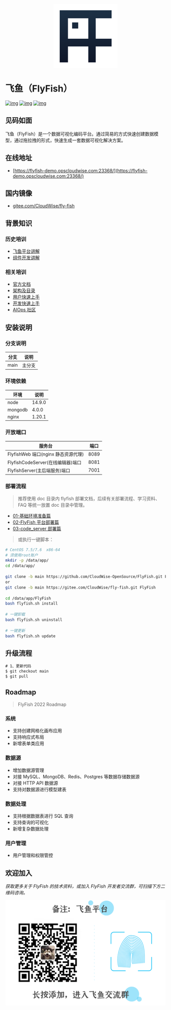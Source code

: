 <div align="center">
  <a href="https://github.com/CloudWise-OpenSource/FlyFish"><img src="./doc/images/FlyFish logo.png" alt="flyfish" /></a>
</div>

# 飞鱼（FlyFish）

[![img](https://camo.githubusercontent.com/b90fbf522edfb28cd12154150fae08fd89d4be956e644f327f369df43ef33bf0/68747470733a2f2f62616467656e2e6e65742f6769746875622f7072732f436c6f7564576973652d4f70656e536f757263652f466c7946697368)](https://github.com/CloudWise-OpenSource/FlyFish/pulls) [![img](https://camo.githubusercontent.com/4bf17723fd9a7438e40dda0d0f05c3ff85df8450605fbec58cf4643bb044ca49/68747470733a2f2f62616467656e2e6e65742f6769746875622f6c6963656e73652f436c6f7564576973652d4f70656e536f757263652f466c7946697368)](https://github.com/CloudWise-OpenSource/FlyFish/blob/main/LICENSE) [![img](https://camo.githubusercontent.com/1fb3e7fec903937186ee550f90f558bdf63575dc171251276c3335ff863d13cc/68747470733a2f2f62616467656e2e6e65742f6769746875622f72656c656173652f436c6f7564576973652d4f70656e536f757263652f466c7946697368)](https://github.com/CloudWise-OpenSource/FlyFish/releases)

## 见码如面

飞鱼（FlyFish）是一个数据可视化编码平台。通过简易的方式快速创建数据模型，通过拖拉拽的形式，快速生成一套数据可视化解决方案。

## 在线地址

- [https://flyfish-demo.opscloudwise.com:23368/](https://flyfish-demo.opscloudwise.com:23368/)

## 国内镜像

- [gitee.com/CloudWise/fly-fish](https://gitee.com/CloudWise/fly-fish)

## 背景知识

### 历史培训

- [飞鱼平台讲解](http://docs.aiops.cloudwise.com/zh/flyfish)
- [组件开发讲解](http://docs.aiops.cloudwise.com/zh/flyfish/component/develop.html)

### 相关培训

- [官方文档](http://docs.aiops.cloudwise.com/zh/flyfish)
- [架构及目录](http://docs.aiops.cloudwise.com/zh/flyfish/design.html)
- [用户快速上手](http://docs.aiops.cloudwise.com/zh/flyfish/getting-started/)
- [开发快速上手](http://docs.aiops.cloudwise.com/zh/flyfish/component/basic.html)
- [AIOps 社区](https://www.cloudwise.ai/#/datalaker/dashboard)

## 安装说明

### 分支说明

| 分支 | 说明   |
| ---- | ------ |
| main | 主分支 |

### 环境依赖

| 环境    | 说明   |
| ------- | ------ |
| node    | 14.9.0 |
| mongodb | 4.0.0  |
| nginx   | 1.20.1 |

### 开放端口

| 服务台                              | 端口 |
| ----------------------------------- | ---- |
| FlyfishWeb 端口(nginx 静态资源代理) | 8089 |
| FlyfishCodeServer(在线编辑器)端口   | 8081 |
| FlyfishServer(主后端服务)端口       | 7001 |

### 部署流程

> 推荐使用 doc 目录内 flyfish 部署文档，后续有关部署流程、学习资料、FAQ 等统一放置 doc 目录中管理。

- [01-基础环境准备篇](./doc/01-基础环境准备篇.md)
- [02-FlyFish 平台部署篇](./doc/02-FlyFish平台部署篇.md)
- [03-code_server 部署篇](./doc/03-code_server部署篇.md)

> 或执行一键脚本：

```bash
# CentOS 7.5/7.6  x86-64
# 须使用root账户
mkdir -p /data/app/
cd /data/app/

git clone -b main https://github.com/CloudWise-OpenSource/FlyFish.git FlyFish
or
git clone -b main https://gitee.com/CloudWise/fly-fish.git FlyFish

cd /data/app/FlyFish
bash flyfish.sh install

# 一键卸载
bash flyfish.sh uninstall

# 一键更新
bash flyfish.sh update
```

## 升级流程

```
# 1、更新代码
$ git checkout main
$ git pull
```

## Roadmap

> FlyFish 2022 Roadmap

### 系统

- 支持创建网格化画布应用
- 支持响应式布局
- 新增表单类应用

### 数据源

- 增加数据源管理
- 对接 MySQL、MongoDB、Redis、Postgres 等数据存储数据源
- 对接 HTTP API 数据源
- 支持对数据源进行模型建表

### 数据处理

- 支持根据数据表进行 SQL 查询
- 支持查询的可视化
- 新增复杂数据处理

### 用户管理

- 用户管理和权限管控

## 欢迎加入

_获取更多关于 FlyFish 的技术资料，或加入 FlyFish 开发者交流群，可扫描下方二维码咨询。_

<img src="./doc/images/Susie.png" width="550px"/>
